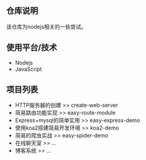  ## 仓库说明
该仓库为nodejs相关的一些尝试。

 ## 使用平台/技术
 - Nodejs
 - JavaScript

 ## 项目列表
 - HTTP服务器的创建 >> create-web-server
 - 简易路由功能实现 >> easy-route-module
 - Express+mysql的简单实用 >> easy-express-demo
 - 使用koa2搭建简易开发环境 >> koa2-demo
 - 简易的爬虫实战 >> easy-spider-demo
 - 在线聊天室 >> ...
 - 博客系统 >> ...